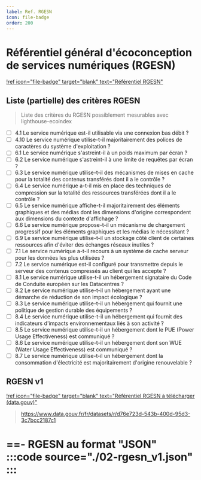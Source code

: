```yaml
---
label: Ref. RGESN
icon: file-badge
order: 200
---
```


# Référentiel général d'écoconception de services numériques (RGESN)

[!ref icon="file-badge" target="blank" text="Référentiel RGESN"](https://ecoresponsable.numerique.gouv.fr/publications/referentiel-general-ecoconception/)

## Liste (partielle) des critères RGESN

> Liste des critères du RGESN possiblement mesurables avec lighthouse-ecoindex

- [ ] 4.1 Le service numérique est-il utilisable via une connexion bas débit ?
- [ ] 4.10 Le service numérique utilise-t-il majoritairement des polices de caractères du système d'exploitation ?
- [ ] 6.1 Le service numérique s'astreint-il à un poids maximum par écran ?
- [ ] 6.2 Le service numérique s'astreint-il à une limite de requêtes par écran ?
- [ ] 6.3 Le service numérique utilise-t-il des mécanismes de mises en cache pour la totalité des contenus transférés dont il a le contrôle ?
- [ ] 6.4 Le service numérique a-t-il mis en place des techniques de compression sur la totalité des ressources transférées dont il a le contrôle ?
- [ ] 6.5 Le service numérique affiche-t-il majoritairement des éléments graphiques et des médias dont les dimensions d'origine correspondent aux dimensions du contexte d'affichage ?
- [ ] 6.6 Le service numérique propose-t-il un mécanisme de chargement progressif pour les éléments graphiques et les médias le nécessitant ?
- [ ] 6.9 Le service numérique utilise-t-il un stockage côté client de certaines ressources afin d'éviter des échanges réseaux inutiles ?
- [ ] 7.1 Le service numérique a-t-il recours à un système de cache serveur pour les données les plus utilisées ?
- [ ] 7.2 Le service numérique est-il configuré pour transmettre depuis le serveur des contenus compressés au client qui les accepte ?
- [ ] 8.1 Le service numérique utilise-t-il un hébergement signataire du Code de Conduite européen sur les Datacentres ?
- [ ] 8.2 Le service numérique utilise-t-il un hébergement ayant une démarche de réduction de son impact écologique ?
- [ ] 8.3 Le service numérique utilise-t-il un hébergement qui fournit une politique de gestion durable des équipements ?
- [ ] 8.4 Le service numérique utilise-t-il un hébergement qui fournit des indicateurs d'impacts environnementaux liés à son activité ?
- [ ] 8.5 Le service numérique utilise-t-il un hébergement dont le PUE (Power Usage Effectiveness) est communiqué ?
- [ ] 8.6 Le service numérique utilise-t-il un hébergement dont son WUE (Water Usage Effectiveness) est communiqué ?
- [ ] 8.7 Le service numérique utilise-t-il un hébergement dont la consommation d'électricité est majoritairement d'origine renouvelable ?

## RGESN v1

[!ref icon="file-badge" target="blank" text="Référentiel RGESN à télécharger (data.gouv)"](https://www.data.gouv.fr/fr/datasets/referentiel-general-decoconception-de-services-numeriques/)

> https://www.data.gouv.fr/fr/datasets/r/d76e723d-543b-400d-95d3-3c7bcc2187c1

==- RGESN au format "JSON"
:::code source="./02-rgesn_v1.json" :::
===
